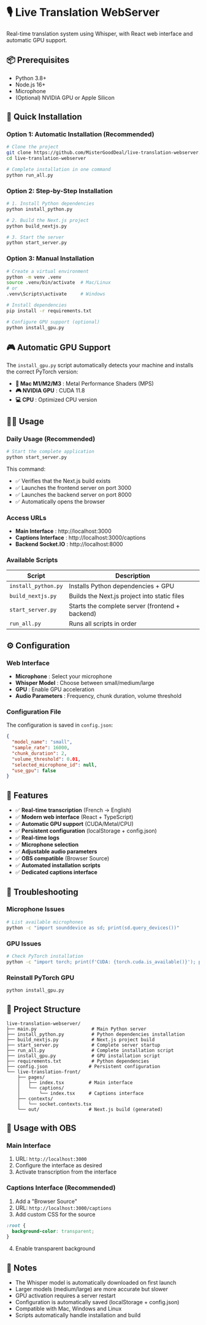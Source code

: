 # 🎙️ Live Translation WebServer

Real-time translation system using Whisper, with React web interface and automatic GPU support.

## 📦 Prerequisites

- Python 3.8+
- Node.js 16+
- Microphone
- (Optional) NVIDIA GPU or Apple Silicon

## 🚀 Quick Installation

### Option 1: Automatic Installation (Recommended)

```bash
# Clone the project
git clone https://github.com/MisterGoodDeal/live-translation-webserver.git
cd live-translation-webserver

# Complete installation in one command
python run_all.py
```

### Option 2: Step-by-Step Installation

```bash
# 1. Install Python dependencies
python install_python.py

# 2. Build the Next.js project
python build_nextjs.py

# 3. Start the server
python start_server.py
```

### Option 3: Manual Installation

```bash
# Create a virtual environment
python -m venv .venv
source .venv/bin/activate  # Mac/Linux
# or
.venv\Scripts\activate     # Windows

# Install dependencies
pip install -r requirements.txt

# Configure GPU support (optional)
python install_gpu.py
```

## 🎮 Automatic GPU Support

The `install_gpu.py` script automatically detects your machine and installs the correct PyTorch version:

- **🍎 Mac M1/M2/M3** : Metal Performance Shaders (MPS)
- **🎮 NVIDIA GPU** : CUDA 11.8
- **💻 CPU** : Optimized CPU version

## 🏃‍♂️ Usage

### Daily Usage (Recommended)

```bash
# Start the complete application
python start_server.py
```

This command:

- ✅ Verifies that the Next.js build exists
- ✅ Launches the frontend server on port 3000
- ✅ Launches the backend server on port 8000
- ✅ Automatically opens the browser

### Access URLs

- **Main Interface** : http://localhost:3000
- **Captions Interface** : http://localhost:3000/captions
- **Backend Socket.IO** : http://localhost:8000

### Available Scripts

| Script              | Description                                     |
| ------------------- | ----------------------------------------------- |
| `install_python.py` | Installs Python dependencies + GPU              |
| `build_nextjs.py`   | Builds the Next.js project into static files    |
| `start_server.py`   | Starts the complete server (frontend + backend) |
| `run_all.py`        | Runs all scripts in order                       |

## ⚙️ Configuration

### Web Interface

- **Microphone** : Select your microphone
- **Whisper Model** : Choose between small/medium/large
- **GPU** : Enable GPU acceleration
- **Audio Parameters** : Frequency, chunk duration, volume threshold

### Configuration File

The configuration is saved in `config.json`:

```json
{
  "model_name": "small",
  "sample_rate": 16000,
  "chunk_duration": 2,
  "volume_threshold": 0.01,
  "selected_microphone_id": null,
  "use_gpu": false
}
```

## 🔧 Features

- ✅ **Real-time transcription** (French → English)
- ✅ **Modern web interface** (React + TypeScript)
- ✅ **Automatic GPU support** (CUDA/Metal/CPU)
- ✅ **Persistent configuration** (localStorage + config.json)
- ✅ **Real-time logs**
- ✅ **Microphone selection**
- ✅ **Adjustable audio parameters**
- ✅ **OBS compatible** (Browser Source)
- ✅ **Automated installation scripts**
- ✅ **Dedicated captions interface**

## 🐛 Troubleshooting

### Microphone Issues

```bash
# List available microphones
python -c "import sounddevice as sd; print(sd.query_devices())"
```

### GPU Issues

```bash
# Check PyTorch installation
python -c "import torch; print(f'CUDA: {torch.cuda.is_available()}'); print(f'MPS: {torch.backends.mps.is_available() if hasattr(torch.backends, \"mps\") else False}')"
```

### Reinstall PyTorch GPU

```bash
python install_gpu.py
```

## 📁 Project Structure

```
live-translation-webserver/
├── main.py                    # Main Python server
├── install_python.py          # Python dependencies installation
├── build_nextjs.py            # Next.js project build
├── start_server.py            # Complete server startup
├── run_all.py                 # Complete installation script
├── install_gpu.py             # GPU installation script
├── requirements.txt           # Python dependencies
├── config.json               # Persistent configuration
└── live-translation-front/
    ├── pages/
    │   ├── index.tsx         # Main interface
    │   └── captions/
    │       └── index.tsx     # Captions interface
    ├── contexts/
    │   └── socket.contexts.tsx
    └── out/                  # Next.js build (generated)
```

## 🎯 Usage with OBS

### Main Interface

1. URL: `http://localhost:3000`
2. Configure the interface as desired
3. Activate transcription from the interface

### Captions Interface (Recommended)

1. Add a "Browser Source"
2. URL: `http://localhost:3000/captions`
3. Add custom CSS for the source

```css
:root {
  background-color: transparent;
}
```

4. Enable transparent background

## 📝 Notes

- The Whisper model is automatically downloaded on first launch
- Larger models (medium/large) are more accurate but slower
- GPU activation requires a server restart
- Configuration is automatically saved (localStorage + config.json)
- Compatible with Mac, Windows and Linux
- Scripts automatically handle installation and build
